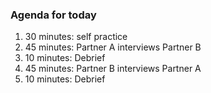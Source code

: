 ### Agenda for today
1. 30 minutes: self practice
2. 45 minutes: Partner A interviews Partner B
3. 10 minutes: Debrief
4. 45 minutes: Partner B interviews Partner A
5. 10 minutes: Debrief
